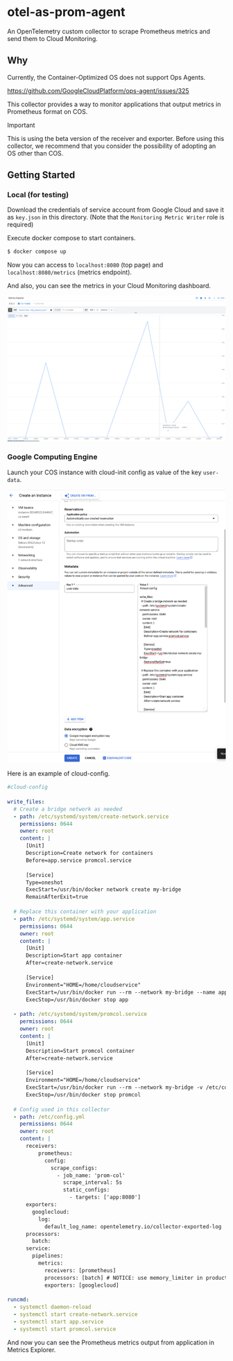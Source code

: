 # otel-as-prom-agent

An OpenTelemetry custom collector to scrape Prometheus metrics and send them to Cloud Monitoring.

## Why

Currently, the Container-Optimized OS does not support Ops Agents. 

https://github.com/GoogleCloudPlatform/ops-agent/issues/325

This collector provides a way to monitor applications that output metrics in Prometheus format on COS.

> [!IMPORTANT]
> This is using the beta version of the receiver and exporter. Before using this collector, we recommend that you consider the possibility of adopting an OS other than COS.

## Getting Started
### Local (for testing)

Download the credentials of service account from Google Cloud and save it as `key.json` in this directory.
(Note that the `Monitoring Metric Writer` role is required)

Execute docker compose to start containers.

```sh
$ docker compose up
```

Now you can access to `localhost:8080` (top page) and `localhost:8080/metrics` (metrics endpoint).

And also, you can see the metrics in your Cloud Monitoring dashboard.

![Google Cloud Monitoring](./docs/metrics.png)

### Google Computing Engine

Launch your COS instance with cloud-init config as value of the key `user-data`.

![GCE settings](./docs/gce.png)

Here is an example of cloud-config.

```yaml
#cloud-config

write_files:
  # Create a bridge network as needed
  - path: /etc/systemd/system/create-network.service
    permissions: 0644
    owner: root
    content: |
      [Unit]
      Description=Create network for containers
      Before=app.service promcol.service

      [Service]
      Type=oneshot
      ExecStart=/usr/bin/docker network create my-bridge
      RemainAfterExit=true

  # Replace this container with your application
  - path: /etc/systemd/system/app.service
    permissions: 0644
    owner: root
    content: |
      [Unit]
      Description=Start app container
      After=create-network.service

      [Service]
      Environment="HOME=/home/cloudservice"
      ExecStart=/usr/bin/docker run --rm --network my-bridge --name app quay.io/brancz/prometheus-example-app:v0.3.0
      ExecStop=/usr/bin/docker stop app

  - path: /etc/systemd/system/promcol.service
    permissions: 0644
    owner: root
    content: |
      [Unit]
      Description=Start promcol container
      After=create-network.service

      [Service]
      Environment="HOME=/home/cloudservice"
      ExecStart=/usr/bin/docker run --rm --network my-bridge -v /etc/config.yml:/etc/config.yml --name promcol ymtdzzz/otel-as-prom-agent:test ./prom-col --config=/etc/config.yml
      ExecStop=/usr/bin/docker stop promcol
      
  # Config used in this collector
  - path: /etc/config.yml
    permissions: 0644
    owner: root
    content: |
      receivers:
          prometheus:
            config:
              scrape_configs:
                - job_name: 'prom-col'
                  scrape_interval: 5s
                  static_configs:
                    - targets: ['app:8080']
      exporters:
        googlecloud:
          log:
            default_log_name: opentelemetry.io/collector-exported-log
      processors:
        batch:
      service:
        pipelines:
          metrics:
            receivers: [prometheus]
            processors: [batch] # NOTICE: use memory_limiter in production
            exporters: [googlecloud]

runcmd:
  - systemctl daemon-reload
  - systemctl start create-network.service
  - systemctl start app.service
  - systemctl start promcol.service
```

And now you can see the Prometheus metrics output from application in Metrics Explorer.
